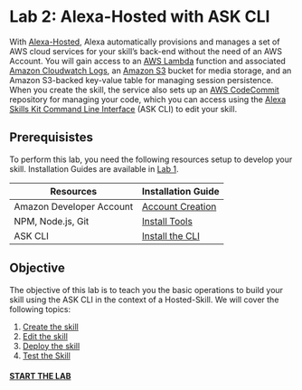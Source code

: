 # Lab 2: Alexa-Hosted with ASK CLI

With [Alexa-Hosted](https://developer.amazon.com/docs/hosted-skills/build-a-skill-end-to-end-using-an-alexa-hosted-skill.html), Alexa automatically provisions and manages a set of AWS cloud services for your skill’s back-end without the need of an AWS Account.
You will gain access to an [AWS Lambda](https://aws.amazon.com/lambda/) function and associated [Amazon Cloudwatch Logs](https://docs.aws.amazon.com/AmazonCloudWatch/latest/logs/WhatIsCloudWatchLogs.html), an [Amazon S3](https://aws.amazon.com/s3/) bucket for media storage, and an Amazon S3-backed key-value table for managing session persistence.
When you create the skill, the service also sets up an [AWS CodeCommit](https://aws.amazon.com/codecommit/) repository for managing your code, which you can access using the [Alexa Skills Kit Command Line Interface](https://github.com/alexa/alexa-skills-kit-sdk-for-nodejs) (ASK CLI) to edit your skill.

## Prerequisistes

To perform this lab, you need the following resources setup to develop your skill. Installation Guides are available in [Lab 1](../01-lab/README.md).

| Resources                   | Installation Guide  | 
| ----------------------------|---------------------|
| Amazon Developer Account    | [Account Creation](../01-lab/01-amzn-developer-account.md)|
| NPM, Node.js, Git           | [Install Tools](../01-lab/02-ask-cli.md)                  | 
| ASK CLI                     | [Install the CLI](../01-lab/02-ask-cli.md)                | 

## Objective

The objective of this lab is to teach you the basic operations to build your skill using the ASK CLI in the context of a Hosted-Skill. We will cover the following topics:

1. [Create the skill](./01-create.md)
1. [Edit the skill](./02-edit.md)
1. [Deploy the skill](./03-deploy.md)
1. [Test the Skill](./04-test-simulate.md)

#### [START THE LAB](./01-create.md)